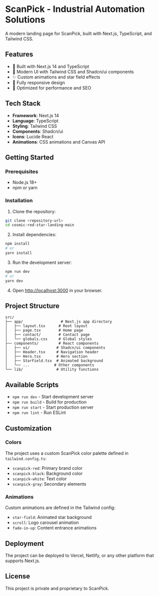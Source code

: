 # ScanPick - Industrial Automation Solutions

A modern landing page for ScanPick, built with Next.js, TypeScript, and Tailwind CSS.

## Features

- 🚀 Built with Next.js 14 and TypeScript
- 🎨 Modern UI with Tailwind CSS and Shadcn/ui components
- ✨ Custom animations and star field effects
- 📱 Fully responsive design
- 🎯 Optimized for performance and SEO

## Tech Stack

- **Framework**: Next.js 14
- **Language**: TypeScript
- **Styling**: Tailwind CSS
- **Components**: Shadcn/ui
- **Icons**: Lucide React
- **Animations**: CSS animations and Canvas API

## Getting Started

### Prerequisites

- Node.js 18+
- npm or yarn

### Installation

1. Clone the repository:

```bash
git clone <repository-url>
cd cosmic-red-star-landing-main
```

2. Install dependencies:

```bash
npm install
# or
yarn install
```

3. Run the development server:

```bash
npm run dev
# or
yarn dev
```

4. Open [http://localhost:3000](http://localhost:3000) in your browser.

## Project Structure

```
src/
├── app/                 # Next.js app directory
│   ├── layout.tsx      # Root layout
│   ├── page.tsx        # Home page
│   ├── contact/        # Contact page
│   └── globals.css     # Global styles
├── components/         # React components
│   ├── ui/            # Shadcn/ui components
│   ├── Header.tsx     # Navigation header
│   ├── Hero.tsx       # Hero section
│   ├── StarField.tsx  # Animated background
│   └── ...           # Other components
└── lib/               # Utility functions
```

## Available Scripts

- `npm run dev` - Start development server
- `npm run build` - Build for production
- `npm run start` - Start production server
- `npm run lint` - Run ESLint

## Customization

### Colors

The project uses a custom ScanPick color palette defined in `tailwind.config.ts`:

- `scanpick-red`: Primary brand color
- `scanpick-black`: Background color
- `scanpick-white`: Text color
- `scanpick-gray`: Secondary elements

### Animations

Custom animations are defined in the Tailwind config:

- `star-field`: Animated star background
- `scroll`: Logo carousel animation
- `fade-in-up`: Content entrance animations

## Deployment

The project can be deployed to Vercel, Netlify, or any other platform that supports Next.js.

## License

This project is private and proprietary to ScanPick.

